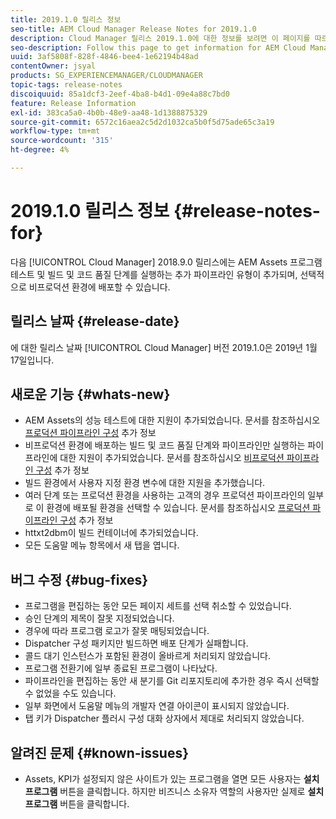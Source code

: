```yaml
---
title: 2019.1.0 릴리스 정보
seo-title: AEM Cloud Manager Release Notes for 2019.1.0
description: Cloud Manager 릴리스 2019.1.0에 대한 정보를 보려면 이 페이지를 따르십시오.
seo-description: Follow this page to get information for AEM Cloud Manager Release 2019.1.0.
uuid: 3af5808f-828f-4846-bee4-1e62194b48ad
contentOwner: jsyal
products: SG_EXPERIENCEMANAGER/CLOUDMANAGER
topic-tags: release-notes
discoiquuid: 85a1dcf3-2eef-4ba8-b4d1-09e4a88c7bd0
feature: Release Information
exl-id: 383ca5a0-4b0b-48e9-aa48-1d1388875329
source-git-commit: 6572c16aea2c5d2d1032ca5b0f5d75ade65c3a19
workflow-type: tm+mt
source-wordcount: '315'
ht-degree: 4%

---
```


# 2019.1.0 릴리스 정보 {#release-notes-for}

다음 [!UICONTROL Cloud Manager] 2018.9.0 릴리스에는 AEM Assets 프로그램 테스트 및 빌드 및 코드 품질 단계를 실행하는 추가 파이프라인 유형이 추가되며, 선택적으로 비프로덕션 환경에 배포할 수 있습니다.

## 릴리스 날짜 {#release-date}

에 대한 릴리스 날짜 [!UICONTROL Cloud Manager] 버전 2019.1.0은 2019년 1월 17일입니다.

## 새로운 기능 {#whats-new}

* AEM Assets의 성능 테스트에 대한 지원이 추가되었습니다. 문서를 참조하십시오 [프로덕션 파이프라인 구성](/help/using/production-pipelines.md) 추가 정보
* 비프로덕션 환경에 배포하는 빌드 및 코드 품질 단계와 파이프라인만 실행하는 파이프라인에 대한 지원이 추가되었습니다. 문서를 참조하십시오 [비프로덕션 파이프라인 구성](/help/using/non-production-pipelines.md) 추가 정보
* 빌드 환경에서 사용자 지정 환경 변수에 대한 지원을 추가했습니다.
* 여러 단계 또는 프로덕션 환경을 사용하는 고객의 경우 프로덕션 파이프라인의 일부로 이 환경에 배포될 환경을 선택할 수 있습니다. 문서를 참조하십시오 [프로덕션 파이프라인 구성](/help/using/production-pipelines.md) 추가 정보
* httxt2dbm이 빌드 컨테이너에 추가되었습니다.
* 모든 도움말 메뉴 항목에서 새 탭을 엽니다.

## 버그 수정 {#bug-fixes}

* 프로그램을 편집하는 동안 모든 페이지 세트를 선택 취소할 수 있었습니다.
* 승인 단계의 제목이 잘못 지정되었습니다.
* 경우에 따라 프로그램 로고가 잘못 매팅되었습니다.
* Dispatcher 구성 패키지만 빌드하면 배포 단계가 실패합니다.
* 콜드 대기 인스턴스가 포함된 환경이 올바르게 처리되지 않았습니다.
* 프로그램 전환기에 일부 종료된 프로그램이 나타났다.
* 파이프라인을 편집하는 동안 새 분기를 Git 리포지토리에 추가한 경우 즉시 선택할 수 없었을 수도 있습니다.
* 일부 화면에서 도움말 메뉴의 개발자 연결 아이콘이 표시되지 않았습니다.
* 탭 키가 Dispatcher 플러시 구성 대화 상자에서 제대로 처리되지 않았습니다.

## 알려진 문제 {#known-issues}

* Assets, KPI가 설정되지 않은 사이트가 있는 프로그램을 열면 모든 사용자는 **설치 프로그램** 버튼을 클릭합니다. 하지만 비즈니스 소유자 역할의 사용자만 실제로 **설치 프로그램** 버튼을 클릭합니다.
